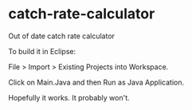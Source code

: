 # catch-rate-calculator
Out of date catch rate calculator

To build it in Eclipse:

File > Import > Existing Projects into Workspace.

Click on Main.Java and then Run as Java Application.

Hopefully it works. It probably won't.

